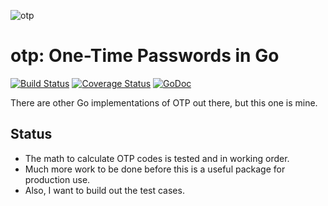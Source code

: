 ![otp](https://raw.githubusercontent.com/tristanwietsma/otp/master/artwork/otp.png)

# otp: One-Time Passwords in Go

[![Build Status](https://travis-ci.org/tristanwietsma/otp.svg)](https://travis-ci.org/tristanwietsma/otp) [![Coverage Status](https://img.shields.io/coveralls/tristanwietsma/otp.svg)](https://coveralls.io/r/tristanwietsma/otp) [![GoDoc](https://godoc.org/github.com/tristanwietsma/otp?status.svg)](https://godoc.org/github.com/tristanwietsma/otp)

There are other Go implementations of OTP out there, but this one is mine.

## Status

- The math to calculate OTP codes is tested and in working order.
- Much more work to be done before this is a useful package for production use.
- Also, I want to build out the test cases.
